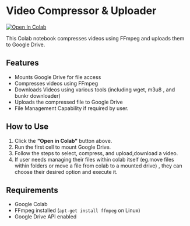 # Video Compressor & Uploader

[![Open In Colab](https://colab.research.google.com/assets/colab-badge.svg)](https://colab.research.google.com/github/blob/james-ngaihte/Compress-Download-Videos-with-Google-Colab/refs/heads/main/Compress-Download%20Videos.ipynb)

This Colab notebook compresses videos using FFmpeg and uploads them to Google Drive.

## Features
- Mounts Google Drive for file access  
- Compresses videos using FFmpeg  
- Downloads Videos using various tools (including wget, m3u8 , and bunkr downloader)
- Uploads the compressed file to Google Drive
- File Management Capability if required by user.

## How to Use
1. Click the **"Open in Colab"** button above.  
2. Run the first cell to mount Google Drive.  
3. Follow the steps to select, compress, and upload,download a video.
4. If user needs managing their files within colab itself (eg.move files within folders or move a file from colab to a mounted drive) , they can choose their desired option and execute it.  

## Requirements
- Google Colab  
- FFmpeg installed (`apt-get install ffmpeg` on Linux)  
- Google Drive API enabled  
